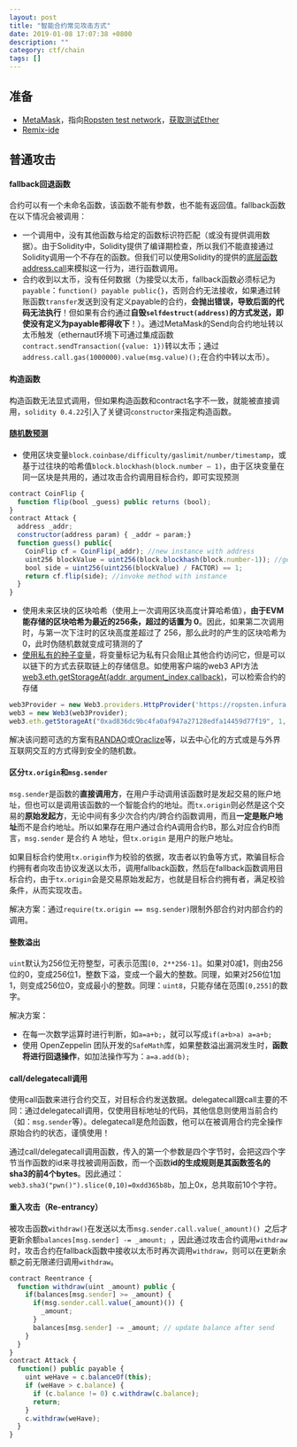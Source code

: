 ```yaml
---
layout: post
title: "智能合约常见攻击方式"
date: 2019-01-08 17:07:38 +0800
description: ""
category: ctf/chain
tags: []
---
```


## 准备

- [MetaMask](https://metamask.io/)，指向[Ropsten test network](https://ropsten.etherscan.io/address/0x2f99655a6ddfd3e13561acf2c1c724385bb6a80e)，[获取测试Ether](https://faucet.metamask.io/ )
- [Remix-ide](http://remix.ethereum.org)

## 普通攻击

#### fallback回退函数

合约可以有一个未命名函数，该函数不能有参数，也不能有返回值。fallback函数在以下情况会被调用：

- 一个调用中，没有其他函数与给定的函数标识符匹配（或没有提供调用数据）。由于Solidity中，Solidity提供了编译期检查，所以我们不能直接通过Solidity调用一个不存在的函数。但我们可以使用Solidity的提供的[底层函数address.call](https://www.cnblogs.com/wanghui-garcia/p/9580464.html)来模拟这一行为，进行函数调用。
- 合约收到以太币，没有任何数据（为接受以太币，fallback函数必须标记为`payable`：`function() payable public{}`，否则合约无法接收，如果通过转账函数`transfer`发送到没有定义payable的合约，**会抛出错误，导致后面的代码无法执行**！但如果有合约通过**自毁`selfdestruct(address)`的方式发送，即使没有定义为payable都得收下**！）。通过MetaMask的Send向合约地址转以太币触发（ethernaut环境下可通过集成函数`contract.sendTransaction({value: 1})`转以太币；通过`address.call.gas(1000000).value(msg.value)();`在合约中转以太币）。

#### 构造函数

构造函数无法显式调用，但如果构造函数和contract名字不一致，就能被直接调用，`solidity 0.4.22`引入了关键词`constructor`来指定构造函数。

#### [随机数预测](https://www.freebuf.com/vuls/179173.html)

- 使用区块变量`block.coinbase/difficulty/gaslimit/number/timestamp`，或基于过往块的哈希值`block.blockhash(block.number – 1)`，由于区块变量在同一区块是共用的，通过攻击合约调用目标合约，即可实现预测

```javascript
contract CoinFlip {
  function flip(bool _guess) public returns (bool);
}
contract Attack {
  address _addr;
  constructor(address param) { _addr = param;}
  function guess() public{
    CoinFlip cf = CoinFlip(_addr); //new instance with address
    uint256 blockValue = uint256(block.blockhash(block.number-1)); //generate the same random value
    bool side = uint256(uint256(blockValue) / FACTOR) == 1;
    return cf.flip(side); //invoke method with instance
  }
}
```

- 使用未来区块的区块哈希（使用上一次调用区块高度计算哈希值），**由于EVM 能存储的区块哈希为最近的256条，超过的话置为 0**。因此，如果第二次调用时，与第一次下注时的区块高度差超过了 256，那么此时的产生的区块哈希为0，此时伪随机数就变成可猜测的了
- [使用私有的种子变量](https://blog.positive.com/phdays-8-etherhack-contest-writeup-794523f01248?gi=ca81be64c11c)，将变量标记为私有只会阻止其他合约访问它，但是可以以链下的方式去获取链上的存储信息。如使用客户端的web3 API方法[web3.eth.getStorageAt(addr, argument_index,callback)](https://github.com/ethereum/wiki/wiki/JavaScript-API#web3ethgetstorageat)，可以检索合约的存储

```javascript
web3Provider = new Web3.providers.HttpProvider('https://ropsten.infura.io/'); //默认的web3必须带上callback回调函数
web3 = new Web3(web3Provider);
web3.eth.getStorageAt("0xad836dc9bc4fa0af947a27128edfa14459d77f19", 1, function(x, y) {alert(web3.toAscii(y))}); //以alert的方式将该地址的第2个值转化ascii显示
```

解决该问题可选的方案有[RANDAO](https://github.com/randao/randao)或[Oraclize](http://www.oraclize.it/)等，以去中心化的方式或是与外界互联网交互的方式得到安全的随机数。 

#### 区分`tx.origin`和`msg.sender`

`msg.sender`是函数的**直接调用方**，在用户手动调用该函数时是发起交易的账户地址，但也可以是调用该函数的一个智能合约的地址。而`tx.origin`则必然是这个交易的**原始发起方**，无论中间有多少次合约内/跨合约函数调用，而且**一定是账户地址**而不是合约地址。所以如果存在用户通过合约A调用合约B，那么对应合约B而言，`msg.sender` 是合约 A 地址，但`tx.origin` 是用户的账户地址。

如果目标合约使用`tx.origin`作为校验的依据，攻击者以钓鱼等方式，欺骗目标合约拥有者向攻击协议发送以太币，调用fallback函数，然后在fallback函数调用目标合约，由于`tx.origin`会是交易原始发起方，也就是目标合约拥有者，满足校验条件，从而实现攻击。

解决方案：通过`require(tx.origin == msg.sender)`限制外部合约对内部合约的调用。 

#### 整数溢出

`uint`默认为256位无符整型，可表示范围`[0, 2**256-1]`。如果对0减1，则由256位的0，变成256位1，整数下溢，变成一个最大的整数。同理，如果对256位1加1，则变成256位0，变成最小的整数。同理：`uint8`，只能存储在范围`[0,255]`的数字。

解决方案：

- 在每一次数学运算时进行判断，如`a=a+b;`，就可以写成`if(a+b>a) a=a+b;`
- 使用 OpenZeppelin 团队开发的`SafeMath`库，如果整数溢出漏洞发生时，**函数将进行回退操作**，如加法操作写为：`a=a.add(b);` 

#### call/delegatecall调用

使用call函数来进行合约交互，对目标合约发送数据。delegatecall跟call主要的不同：通过delegatecall调用，仅使用目标地址的代码，其他信息则使用当前合约（如：`msg.sender`等）。delegatecall是危险函数，他可以在被调用合约完全操作原始合约的状态，谨慎使用！

通过call/delegatecall调用函数，传入的第一个参数是四个字节时，会把这四个字节当作函数的id来寻找被调用函数，而一个函数**id的生成规则是其函数签名的sha3的前4个bytes**。因此通过：`web3.sha3("pwn()").slice(0,10)=0xdd365b8b`，加上0x，总共取前10个字符。 

#### 重入攻击（Re-entrancy）

被攻击函数`withdraw()`在发送以太币`msg.sender.call.value(_amount)() `之后才更新余额`balances[msg.sender] -= _amount; `，因此通过攻击合约调用`withdraw`时，攻击合约在fallback函数中接收以太币时再次调用`withdraw`，则可以在更新余额之前无限递归调用`withdraw`。

```js
contract Reentrance {
  function withdraw(uint _amount) public {
    if(balances[msg.sender] >= _amount) {
      if(msg.sender.call.value(_amount)()) {
        _amount;
      }
      balances[msg.sender] -= _amount; // update balance after send
    }
  }
}
contract Attack {
  function() public payable {
    uint weHave = c.balanceOf(this);
    if (weHave > c.balance) {
      if (c.balance != 0) c.withdraw(c.balance);
      return;
    }
    c.withdraw(weHave);
  }
}
```



